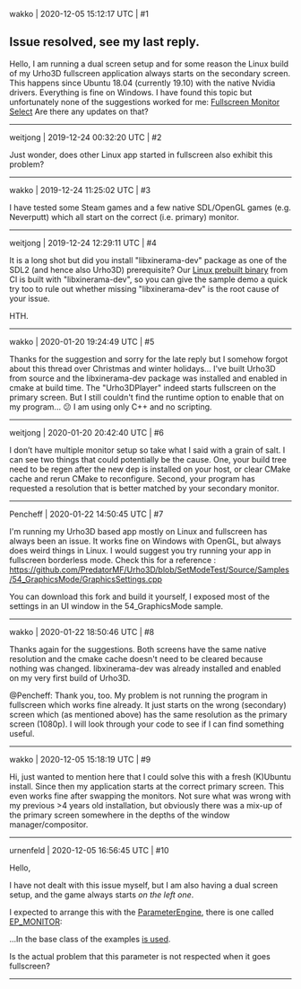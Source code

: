 wakko | 2020-12-05 15:12:17 UTC | #1

Issue resolved, see my last reply.
----------
Hello,
I am running a dual screen setup and for some reason the Linux build of my Urho3D fullscreen application always starts on the secondary screen. This happens since Ubuntu 18.04 (currently 19.10) with the native Nvidia drivers. Everything is fine on Windows.
I have found this topic but unfortunately none of the suggestions worked for me:
[Fullscreen Monitor Select](https://discourse.urho3d.io/t/fullscreen-monitor-select/2914)
Are there any updates on that?

-------------------------

weitjong | 2019-12-24 00:32:20 UTC | #2

Just wonder, does other Linux app started in fullscreen also exhibit this problem?

-------------------------

wakko | 2019-12-24 11:25:02 UTC | #3

I have tested some Steam games and a few native SDL/OpenGL games (e.g. Neverputt) which all start on the correct (i.e. primary) monitor.

-------------------------

weitjong | 2019-12-24 12:29:11 UTC | #4

It is a long shot but did you install "libxinerama-dev" package as one of the SDL2 (and hence also Urho3D) prerequisite? Our [Linux prebuilt binary](https://sourceforge.net/projects/urho3d/files/Urho3D/Snapshots/) from CI is built with "libxinerama-dev", so you can give the sample demo a quick try too to rule out whether missing "libxinerama-dev" is the root cause of your issue.

HTH.

-------------------------

wakko | 2020-01-20 19:24:49 UTC | #5

Thanks for the suggestion and sorry for the late reply but I somehow forgot about this thread over Christmas and winter holidays...
I've built Urho3D from source and the libxinerama-dev package was installed and enabled in cmake at build time.
The "Urho3DPlayer" indeed starts fullscreen on the primary screen. But I still couldn't find the runtime option to enable that on my program... :confused: 
I am using only C++ and no scripting.

-------------------------

weitjong | 2020-01-20 20:42:40 UTC | #6

I don’t have multiple monitor setup so take what I said with a grain of salt. I can see two things that could potentially be the cause. One, your build tree need to be regen after the new dep is installed on your host, or clear CMake cache and rerun CMake to reconfigure. Second, your program has requested a resolution that is better matched by your secondary monitor.

-------------------------

Pencheff | 2020-01-22 14:50:45 UTC | #7

I'm running my Urho3D based app mostly on Linux and fullscreen has always been an issue. It works fine on Windows with OpenGL, but always does weird things in Linux. I would suggest you try running your app in fullscreen borderless mode. 
Check this for a reference : https://github.com/PredatorMF/Urho3D/blob/SetModeTest/Source/Samples/54_GraphicsMode/GraphicsSettings.cpp

You can download this fork and build it yourself, I exposed most of the settings in an UI window in the 54_GraphicsMode sample.

-------------------------

wakko | 2020-01-22 18:50:46 UTC | #8

Thanks again for the suggestions. Both screens have the same native resolution and the cmake cache doesn't need to be cleared because nothing was changed. libxinerama-dev was already installed and enabled on my very first build of Urho3D.

@Pencheff: Thank you, too. My problem is not running the program in fullscreen which works fine already. It just starts on the wrong (secondary) screen which (as mentioned above) has the same resolution as the primary screen (1080p). I will look through your code to see if I can find something useful.

-------------------------

wakko | 2020-12-05 15:18:19 UTC | #9

Hi, just wanted to mention here that I could solve this with a fresh (K)Ubuntu install. 
Since then my application starts at the correct primary screen. This even works fine after swapping the monitors.
Not sure what was wrong with my previous >4 years old installation, but obviously there was a mix-up of the primary screen somewhere in the depths of the window manager/compositor.

-------------------------

urnenfeld | 2020-12-05 16:56:45 UTC | #10

Hello,

I have not dealt with this issue myself, but I am also having a dual screen setup, and the game always starts *on the left one*. 

I expected to arrange this with the [ParameterEngine](https://urho3d.github.io/documentation/HEAD/_main_loop.html), there is one called [EP_MONITOR](https://github.com/urho3d/Urho3D/blob/1151b8a2d6b4042eea6bfaa90931ee1068625fa3/Source/Urho3D/Engine/Engine.cpp#L878):

...In the base class of the examples [is used](https://github.com/urho3d/Urho3D/blob/1151b8a2d6b4042eea6bfaa90931ee1068625fa3/Source/Samples/Sample.inl#L60).

Is the actual problem that this parameter is not respected when it goes fullscreen?

-------------------------

